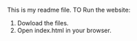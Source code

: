 This is my readme file.
TO Run the website:
1. Dowload the files.
2. Open index.html in your browser.